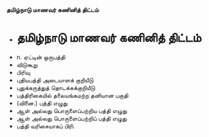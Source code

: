 **தமிழ்நாடு மாணவர் கணினித் திட்டம்**
- # தமிழ்நாடு மாணவர் கணினித் திட்டம்
- n. ஏட்டின் ஒருபத்தி
- விடுகூறு
- பிரிவு
- புதியபத்தி அடையாளக் குறியீடு
- புதுக்கருத்துத் தொடக்கக்குறியீடு
- பத்திரிகையில் தலையங்கமற்ற தனியான பகுதி
- (வினை.) பத்தி எழுது
- ஆள் அல்லது பொருளைப்பற்றிய பத்தி எழுது
- ஆள் அல்லது பொருளைப்பற்றிப் பத்தி எழுது
- பத்தி வரிசையாகப் பிரி.

